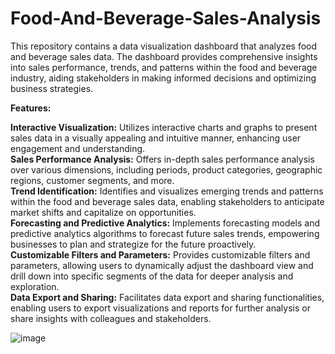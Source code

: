 # Food-And-Beverage-Sales-Analysis
This repository contains a data visualization dashboard that analyzes food and beverage sales data. The dashboard provides comprehensive insights into sales performance, trends, and patterns within the food and beverage industry, aiding stakeholders in making informed decisions and optimizing business strategies.


**Features:** <br>

**Interactive Visualization:** Utilizes interactive charts and graphs to present sales data in a visually appealing and intuitive manner, enhancing user engagement and understanding.<br>
**Sales Performance Analysis:** Offers in-depth sales performance analysis over various dimensions, including periods, product categories, geographic regions, customer segments, and more.<br>
**Trend Identification:** Identifies and visualizes emerging trends and patterns within the food and beverage sales data, enabling stakeholders to anticipate market shifts and capitalize on opportunities.<br>
**Forecasting and Predictive Analytics:** Implements forecasting models and predictive analytics algorithms to forecast future sales trends, empowering businesses to plan and strategize for the future proactively.<br>
**Customizable Filters and Parameters:** Provides customizable filters and parameters, allowing users to dynamically adjust the dashboard view and drill down into specific segments of the data for deeper analysis and exploration.<br>
**Data Export and Sharing:** Facilitates data export and sharing functionalities, enabling users to export visualizations and reports for further analysis or share insights with colleagues and stakeholders. <br>


![image](https://github.com/user-attachments/assets/f214f38f-115d-4cab-9f7e-5646a093bc68)
